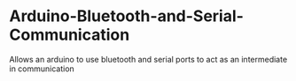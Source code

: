 # Arduino-Bluetooth-and-Serial-Communication
Allows an arduino to use bluetooth and serial ports to act as an intermediate in communication
